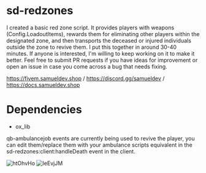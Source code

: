 # sd-redzones

I created a basic red zone script. It provides players with weapons (Config.LoadoutItems), rewards them for eliminating other players within the designated zone, and then transports the deceased or injured individuals outside the zone to revive them. I put this together in around 30-40 minutes. If anyone is interested, I'm willing to keep working on it to make it better. Feel free to submit PR requests if you have ideas for improvement or open an issue in case you come across a bug that needs fixing.

https://fivem.samueldev.shop / https://discord.gg/samueldev / https://docs.samueldev.shop

# Dependencies
- ox_lib

qb-ambulancejob events are currently being used to revive the player, you can edit them/replace them with your ambulance scripts equivalent in the sd-redzones:client:handleDeath event in the client.


![htOhvHo](https://github.com/Samuels-Development/sd-redzones/assets/99494967/17fca3dd-4477-4579-aede-610b9baa542f)
![IeEvjJM](https://github.com/Samuels-Development/sd-redzones/assets/99494967/c6ecbcab-afdd-46ac-bc21-0e0fa9c27858)
